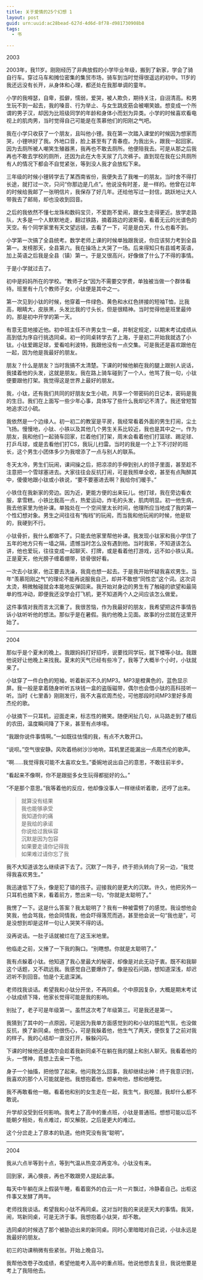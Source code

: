 ```yaml
---
title: 关于爱情的25个幻想 1
layout: post
guid: urn:uuid:ac28bead-627d-4d6d-8f78-d981730908b8
tags:
  - 书
  
---
```


2003

2003年，我11岁。刚刚经历了非典放假的小学毕业年级，搬到了新家，学会了骑自行车。穿过马车和摊位密集的集贸市场，骑车到当时觉得很遥远的初中。11岁的我还远没有长开，从身体和心理，都还处在我那单调的童年。

小学的我嘚瑟，自卑，孤僻，懦弱，爱哭，被人欺负，期待关注，自诩清高。和男生玩不到一起去，我的嗓音、行为举止、与女生跳皮筋会被嘲笑娘。想变成一个所谓的男子汉，却因为比班级同学的年龄和身体小而划为异类。小学的时候喜欢看电视上的肌肉男，当时觉得自己可能是在羡慕他们的阳刚之气吧。

我在小学只收获了一个朋友，且叫他小锂。我在第一次踏入课堂的时候因为想家而哭，小锂哄好了我。外地口音，脸上甚至有了青春痘。为我出头，跟我一起回家。因为去厕所被人嘲笑生殖器黑，我再也不敢去厕所。他便陪我去。可是从那之后我再也不敢去学校的厕所，还因为此在大冬天尿了几次裤子。直到现在我在公共厕所有人的情况下都会不自觉紧张，等到没人我才会放松下来。

三年级的时候小锂转学去了某西南省份，我便失去了我唯一的朋友。当时舍不得打长途，就打过一次，只问“你那边是几点”。他说没有时差，是一样的。他曾在过年的时候给我邮了一张明信片，我保存了好几年。还给他写过一封信，跳跃地让大人带我去了邮局，却也没收到回音。

之后的我依然不懂七龙珠和数码宝贝，不爱跑不爱闹，跟女生走得更近。放学走路队，大多是一个人默默地走，翻过铁路，摘着路边的波斯菊，看着无云的光谱色的天空。有个同学家里有天文望远镜，去看了一下，可是是白天，什么也看不到。

小学第一次搞了全县统考。数学老师上课的时候单独跟我说，你应该努力考到全县第一。发榜那天，全县第六。我在操场上大哭了一场。后来得知只有县城考英语，加上英语之后我是全县（镇）第一。于是又很高兴，好像做了什么了不得的事情。

于是小学就过去了。

初中是妈妈所在的学校。“教师子女”因为不需要交学费，单独被当做一个群体看待。班里有十几个教师子女，小钛便是其中之一。

第一次见到小钛的时候，他穿着一件绿色、黄色和水红色拼接的短袖T恤，比我高，眼睛大，皮肤黑，头发比我的寸头长，但是很精神。当时觉得他是班里最帅的。那是初中开学的第一天。

有意无意地接近他。初中班主任不许男女生一桌，并制定规定，以期末考试成绩从高到低为序自行挑选同桌。初一的同桌转学去了上海，于是初二开始我就选了小钛。小钛爱踢足球，爱看哈利波特，我跟他没有一点交集。可是我还是喜欢跟他在一起，因为他是我最好的朋友。

朋友？什么是朋友？当时我搞不太清楚。下课的时候他躺在我的腿上跟别人说话，我揉着他的头发，这就是朋友。我在路上骑车碰到了一个人，他骂了我一句，小钛便要跟他打架。我觉得这是世界上最好的朋友。

我，小钛，还有我们共同的好朋友女生小硫，共享一个带密码的日记本，密码是我的生日。我们在上面写一些少年心事，具体写了些什么我却记不清了。我还曾短暂地追求过小硫。

我依然是一个边缘人。初一初二的教室是平房，我经常看着外面的男生打闹，尘土飞扬。慢慢地，小钛、小铁以及其他几个男生关系比较近，我也是其中之一。作为朋友，我和他们一起骑车回家，拦着他们打架，周末会看着他们打篮球、踢足球、打乒乓球，或是去看他们打CS，我玩儿扫雷。当时的我是一个上下不讨好的班长，这个男生小团体多少为我增添了一点与别人的联系。

冬天太冷，男生们玩闹，课间操之后，把凉凉的手伸到别人的领子里面，甚至趁不注意把一个雪球塞进去。大家往往会反抗打闹，可是我照单全收，甚至有点陶醉其中，傻傻地跟小钛或小铁说，“要不要塞进去啊？我给你们暖手。”

小铁住在我新家的旁边。因为近，更能方便的出来玩儿。他打球，我在旁边看衣服，拿雪糕。小铁比我高一点，热爱运动，炸毛的头发，肌肉明显。初一他生病，我去他家里为他补课。单独处在一个空间里太长时间，他理所应当地成了我的第一个性幻想对象。男生之间往往有“掏裆”的玩闹，而当我和他玩闹的时候，他是软的，我硬到不行。

小钛骨折，我什么都做不了。只能去他家里帮他补课。我发现小钛家和我小学住了五年的地方只有一墙之隔，遗憾当时怎么没有遇到他。当时我笨，不知道该怎么讲，他也爱玩，往往变成一起聊天、打牌，或是看着他打游戏，远不如小铁认真。正是夏天，他光膀子缠着绷带，锁骨很好看。

一次去小钛家，他正要去洗澡，我竟也想一起去。于是我开始怀疑我喜欢男生。当年“羡慕阳刚之气”的理论不能再说服我自己，却并不敢想“同性恋”这个词。这次词太烫，稍微触碰就会本能地反弹回来。我开始对身边的男生有了触碰的欲望和最简单的性冲动，即便我还没学会打飞机，更不知道两个人之间应该怎么做爱。

这件事情对我而言太沉重了。我很苦恼，作为我最好的朋友，我希望把这件事情告诉小钛听听他的想法。那似乎是在暑假。我约他晚上见面。故事的分岔就在这里开始了。

---
2004

那似乎是个夏末的晚上。我跟妈妈打好招呼，说要找同学玩，就下楼等小钛。我跟他说好让他晚上来找我。夏末的天气已经有些冷了，我等了大概半个小时，小钛就来了。

小钛穿了一件白色的短袖，听着新买不久的MP3。MP3是橙黄色的，蓝色显示屏。我一般是拿着随身听听五块钱一盒的盗版磁带，偶尔也会借小钛的高科技听一听。当时《七里香》刚刚发行，我不大喜欢周杰伦，可他那段时间MP3里好多周杰伦的歌。

小钛摘下一只耳机，迎面走来，标志性的微笑。随便闲扯几句，从马路走到了楼后的农田，温度瞬间降了下来，甚至有点哆嗦。

“我跟你说件事情啊。”一如既往怯懦的我，有点不大敢开口。

“说呗。”空气很安静。风吹着杨树沙沙地响，耳机里还能漏出一点周杰伦的歌声。

“啊……我觉得我可能不太喜欢女生。”委婉地说出自己的意思，不敢往前半步。

“看起来不像啊，你不是跟挺多女生玩得都挺好的么。”

“不是那个意思。”我等着他的反应，他却像没事人一样继续听着歌，还哼了出来。

>就算没有结果  
我也能够承受  
我知道你的痛  
是我给的承诺  
你说给过我纵容  
沉默是因为包容  
如果要走请你记得我  
如果难过请你忘了我

我不大知道该怎么继续讲下去了。沉默了一阵子，终于把头转向了另一边，“我觉得我喜欢男生。”

我迅速低下了头，像是犯了错的孩子。迎接我的是更大的沉默。许久，他把另外一只耳机也摘下来，看着前方，憋出来一句，“你就是太聪明了。”

我愣了一下。这是什么答案？我太聪明了？我有一种被雷劈了的感觉。我设想他会笑我，他会骂我，他会同情我，他会吓得落荒而逃，甚至他会说一句“我也是”，可是没想到却是这样一句让人哭笑不得的话。

没再说话。一肚子话就被烂在了这玉米地里。

他临走之前，又捶了一下我的胸口。“别瞎想。你就是太聪明了。”

我有点躲着小钛。他知道了我心里最大的秘密，却像是对此无动于衷。既不和我聊这个话题，又不疏远我。我感觉自己要爆炸了。像是投石问路，想知道深浅，却迟迟听不到回音。怕是个无底深渊。

老师找我谈话。希望我和小钛分开坐，不再同桌。个中原因复杂，大概是期末考试小钛成绩下降，他家长觉得可能是我的影响。

别扯了，老子可是年级第一。虽然这次考了年级第三。可是我还是第一。

我猜到了其中的一点原因，可是因为我单方面感觉到的和小钛的尴尬气氛，也没做反抗，换了新同桌。他很伤心，可是我躲着他，他生气了两天，便恢复了之前对我的样子。我的心结却一直没打开，躲躲闪闪。

下课的时候他还是偶尔会趁着我新同桌不在躺在我的腿上和别人聊天。我看着他的头，一愣神，竟想上去亲一下他。

身子一个抽搐，把他惊了起来。他问我怎么回事，我却继续出神：终于我意识到，我喜欢的那个人可能就是他。我想抱着他，想亲吻他，想和他睡觉。

我不再敢看他一眼。看着他和别的女生走在一起，我生气，我吃醋，我却什么都不敢说。

升学却没受到任何影响。我考上了高中的重点班，小钛是普通班。想想可能以后不能朝夕相处，有点难过，却又解脱，之后是更大的难过。

这个分岔走上了原本的轨道。他终究没有我“聪明”。

---

2004

我从六点半等到十点，等到气温从热变凉再变冷。小钛没有来。

回到家，满心懊丧，再也不敢跟旁人提起此事。

每天中午躺在床上假装午睡，看着窗外的白云一片一片飘过，冷静着自己。出柜这件事又发酵了两年。

老师找我谈话。希望我和小钛不再同桌。这对当时我的来说是天大的事情。我哭，闹，骂新同桌，可是无济于事。我想抱着小钛哭，却不敢。

选同桌的时候选了那个被胁迫出来的新同桌。同时心里暗暗对自己说，小钛永远是我最好的朋友。

初三的功课稍微有些紧张。开始上晚自习。

我帮他改卷子改成绩，希望他能考入高中的重点班。他说他想去复旦，我说他要是考上了我陪他去。
